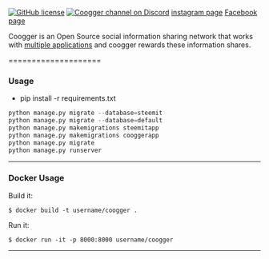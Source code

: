 [![GitHub license](https://img.shields.io/badge/license-MIT-blue.svg)](https://github.com/coogger/blob/master/LICENSE.txt)
[![Coogger channel on Discord](https://img.shields.io/badge/chat-discord-738bd7.svg)](https://discord.gg/kJMbsdT)
[instagram page](https://www.instagram.com/coogger.v1/)
[Facebook page](https://www.facebook.com/coogger)

Coogger is an Open Source social information sharing network that works with [multiple applications](http://www.coogger.com/apps)
and coogger rewards these information shares.

====================

### Usage

- pip install -r requirements.txt

```python
python manage.py migrate --database=steemit
python manage.py migrate --database=default
python manage.py makemigrations steemitapp
python manage.py makemigrations cooggerapp
python manage.py migrate
python manage.py runserver

```

---
### Docker Usage
Build it:
```
$ docker build -t username/coogger .
```

Run it:
```
$ docker run -it -p 8000:8000 username/coogger
```
---
